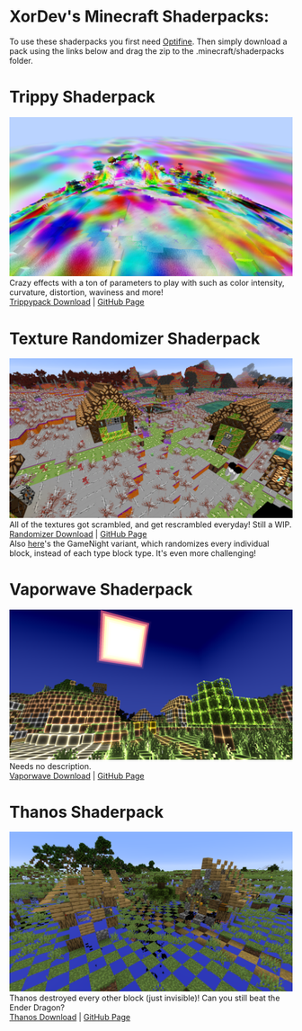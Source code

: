 # XorDev's Minecraft Shaderpacks:

To use these shaderpacks you first need [Optifine](https://optifine.net/downloads). Then simply download a pack using the links below and drag the zip to the .minecraft/shaderpacks folder.

# Trippy Shaderpack
![Trippypack](/screenshots/trippypack.png)
Crazy effects with a ton of parameters to play with such as color intensity, curvature, distortion, waviness and more!  
[Trippypack Download](https://github.com/XorDev/Trippy-Shaderpack/archive/master.zip) | [GitHub Page](https://github.com/XorDev/Trippy-Shaderpack)

# Texture Randomizer Shaderpack
![Randomizer](/screenshots/randomizer.png)
All of the textures got scrambled, and get rescrambled everyday! Still a WIP.  
[Randomizer Download](https://github.com/XorDev/Randomizer-Shaderpack/archive/master.zip) | [GitHub Page](https://github.com/XorDev/Randomizer-Shaderpack)
<br>
Also [here](https://github.com/XorDev/GameNight-Shaderpack)'s the GameNight variant, which randomizes every individual block, instead of each type block type. It's even more challenging!

# Vaporwave Shaderpack
![Vaporwave](/screenshots/vaporwave.png)
Needs no description.  
[Vaporwave Download](https://github.com/XorDev/Vaporwave-Shaderpack/archive/master.zip) | [GitHub Page](https://github.com/XorDev/Vaporwave-Shaderpack)

# Thanos Shaderpack
![Thanos](/screenshots/thanos.png)
Thanos destroyed every other block (just invisible)! Can you still beat the Ender Dragon?  
[Thanos Download](https://github.com/XorDev/Thanos-Shaderpack/archive/master.zip) | [GitHub Page](https://github.com/XorDev/Thanos-Shaderpack)
